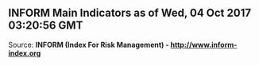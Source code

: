 ## INFORM Main Indicators as of Wed, 04 Oct 2017 03:20:56 GMT

Source: **INFORM (Index For Risk Management) - http://www.inform-index.org**
